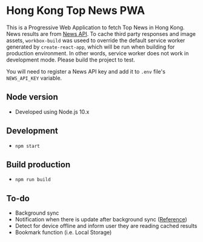 # Hong Kong Top News PWA #

This is a Progressive Web Application to fetch Top News in Hong Kong. News results are from [News API](https://newsapi.org/).
To cache third party responses and image assets, `workbox-build` was useed to override the default service worker generated by `create-react-app`, which will be run when building for production environment. In other words, service worker does not work in development mode. Please build the project to test.

You will need to register a News API key and add it to `.env` file's `NEWS_API_KEY` variable.

## Node version ##
* Developed using Node.js 10.x

## Development ##
* `npm start`

## Build production ##
* `npm run build`

## To-do ##
* Background sync
* Notification when there is update after background sync ([Reference](https://pwa-workshop.js.org/5-background-sync/#background-synchronization))
* Detect for device offline and inform user they are reading cached results
* Bookmark function (i.e. Local Storage)
